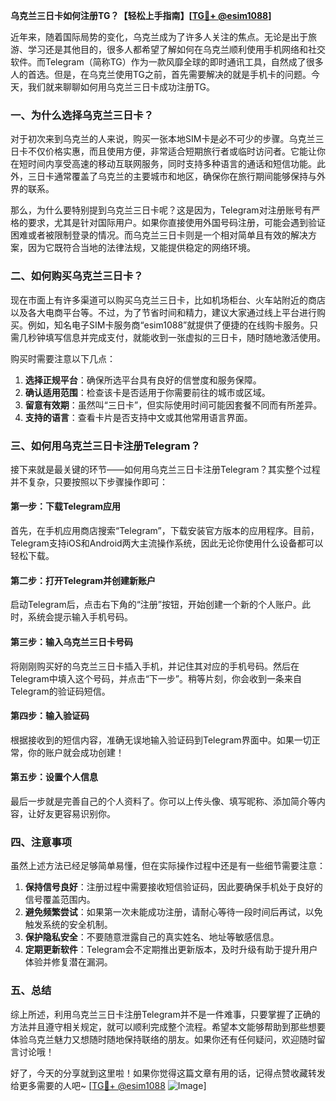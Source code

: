 **乌克兰三日卡如何注册TG？【轻松上手指南】[[TG💪+ @esim1088](https://t.me/s/esim1088)]**

近年来，随着国际局势的变化，乌克兰成为了许多人关注的焦点。无论是出于旅游、学习还是其他目的，很多人都希望了解如何在乌克兰顺利使用手机网络和社交软件。而Telegram（简称TG）作为一款风靡全球的即时通讯工具，自然成了很多人的首选。但是，在乌克兰使用TG之前，首先需要解决的就是手机卡的问题。今天，我们就来聊聊如何用乌克兰三日卡成功注册TG。

### 一、为什么选择乌克兰三日卡？

对于初次来到乌克兰的人来说，购买一张本地SIM卡是必不可少的步骤。乌克兰三日卡不仅价格实惠，而且使用方便，非常适合短期旅行者或临时访问者。它能让你在短时间内享受高速的移动互联网服务，同时支持多种语言的通话和短信功能。此外，三日卡通常覆盖了乌克兰的主要城市和地区，确保你在旅行期间能够保持与外界的联系。

那么，为什么要特别提到乌克兰三日卡呢？这是因为，Telegram对注册账号有严格的要求，尤其是针对国际用户。如果你直接使用外国号码注册，可能会遇到验证困难或者被限制登录的情况。而乌克兰三日卡则是一个相对简单且有效的解决方案，因为它既符合当地的法律法规，又能提供稳定的网络环境。

### 二、如何购买乌克兰三日卡？

现在市面上有许多渠道可以购买乌克兰三日卡，比如机场柜台、火车站附近的商店以及各大电商平台等。不过，为了节省时间和精力，建议大家通过线上平台进行购买。例如，知名电子SIM卡服务商“esim1088”就提供了便捷的在线购卡服务。只需几秒钟填写信息并完成支付，就能收到一张虚拟的三日卡，随时随地激活使用。

购买时需要注意以下几点：
1. **选择正规平台**：确保所选平台具有良好的信誉度和服务保障。
2. **确认适用范围**：检查该卡是否适用于你需要前往的城市或区域。
3. **留意有效期**：虽然叫“三日卡”，但实际使用时间可能因套餐不同而有所差异。
4. **支持的语言**：查看卡片是否支持中文或其他常用语言界面。

### 三、如何用乌克兰三日卡注册Telegram？

接下来就是最关键的环节——如何用乌克兰三日卡注册Telegram？其实整个过程并不复杂，只要按照以下步骤操作即可：

#### 第一步：下载Telegram应用
首先，在手机应用商店搜索“Telegram”，下载安装官方版本的应用程序。目前，Telegram支持iOS和Android两大主流操作系统，因此无论你使用什么设备都可以轻松下载。

#### 第二步：打开Telegram并创建新账户
启动Telegram后，点击右下角的“注册”按钮，开始创建一个新的个人账户。此时，系统会提示输入手机号码。

#### 第三步：输入乌克兰三日卡号码
将刚刚购买好的乌克兰三日卡插入手机，并记住其对应的手机号码。然后在Telegram中填入这个号码，并点击“下一步”。稍等片刻，你会收到一条来自Telegram的验证码短信。

#### 第四步：输入验证码
根据接收到的短信内容，准确无误地输入验证码到Telegram界面中。如果一切正常，你的账户就会成功创建！

#### 第五步：设置个人信息
最后一步就是完善自己的个人资料了。你可以上传头像、填写昵称、添加简介等内容，让好友更容易识别你。

### 四、注意事项

虽然上述方法已经足够简单易懂，但在实际操作过程中还是有一些细节需要注意：

1. **保持信号良好**：注册过程中需要接收短信验证码，因此要确保手机处于良好的信号覆盖范围内。
2. **避免频繁尝试**：如果第一次未能成功注册，请耐心等待一段时间后再试，以免触发系统的安全机制。
3. **保护隐私安全**：不要随意泄露自己的真实姓名、地址等敏感信息。
4. **定期更新软件**：Telegram会不定期推出更新版本，及时升级有助于提升用户体验并修复潜在漏洞。

### 五、总结

综上所述，利用乌克兰三日卡注册Telegram并不是一件难事，只要掌握了正确的方法并且遵守相关规定，就可以顺利完成整个流程。希望本文能够帮助到那些想要体验乌克兰魅力又想随时随地保持联络的朋友。如果你还有任何疑问，欢迎随时留言讨论哦！

好了，今天的分享就到这里啦！如果你觉得这篇文章有用的话，记得点赞收藏转发给更多需要的人吧~ [[TG💪+ @esim1088](https://t.me/s/esim1088) ![Image](https://i.postimg.cc/4NQfJmqS/Snipaste-2025-05-13-00-14-12.png)]
